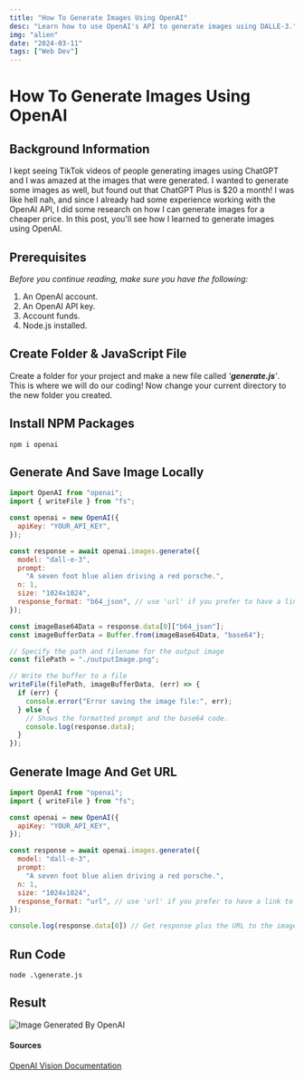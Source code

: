 ```yaml
---
title: "How To Generate Images Using OpenAI"
desc: "Learn how to use OpenAI's API to generate images using DALLE-3."
img: "alien"
date: "2024-03-11"
tags: ["Web Dev"]
---
```

# How To Generate Images Using OpenAI 
## Background Information
I kept seeing TikTok videos of people generating images using ChatGPT and I was amazed at the images that were generated. I wanted to generate some images as well, but found out that ChatGPT Plus is $20 a month! I was like hell nah, and since I already had some experience working with the OpenAI API, I did some research on how I can generate images for a cheaper price. In this post, you'll see how I learned to generate images using OpenAI.

## Prerequisites
_Before you continue reading, make sure you have the following:_
1. An OpenAI account.
2. An OpenAI API key.
3. Account funds.
4. Node.js installed.

## Create Folder & JavaScript File
Create a folder for your project and make a new file called _'**generate.js**'_. This is where we will do our coding! Now change your current directory to the new folder you created. 

## Install NPM Packages
```shell
npm i openai 
```
## Generate And Save Image Locally
```js
import OpenAI from "openai";
import { writeFile } from "fs";

const openai = new OpenAI({
  apiKey: "YOUR_API_KEY",
});

const response = await openai.images.generate({
  model: "dall-e-3",
  prompt:
    "A seven foot blue alien driving a red porsche.",
  n: 1,
  size: "1024x1024",
  response_format: "b64_json", // use 'url' if you prefer to have a link to your image.
});

const imageBase64Data = response.data[0]["b64_json"];
const imageBufferData = Buffer.from(imageBase64Data, "base64");

// Specify the path and filename for the output image
const filePath = "./outputImage.png";

// Write the buffer to a file
writeFile(filePath, imageBufferData, (err) => {
  if (err) {
    console.error("Error saving the image file:", err);
  } else {
    // Shows the formatted prompt and the base64 code.
    console.log(response.data);
  }
});
```
## Generate Image And Get URL
```js
import OpenAI from "openai";
import { writeFile } from "fs";

const openai = new OpenAI({
  apiKey: "YOUR_API_KEY",
});

const response = await openai.images.generate({
  model: "dall-e-3",
  prompt:
    "A seven foot blue alien driving a red porsche.",
  n: 1,
  size: "1024x1024",
  response_format: "url", // use 'url' if you prefer to have a link to your image.
});

console.log(response.data[0]) // Get response plus the URL to the image
```
## Run Code
```shell
node .\generate.js
```

## Result
![Image Generated By OpenAI](/images/how-to-generate-images-using-openai/alien.webp)
#### Sources
[OpenAI Vision Documentation][OpenAI Vision Documentation]




[OpenAI Vision Documentation]: (https://platform.openai.com/docs/guides/vision)